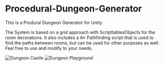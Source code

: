 # Procedural-Dungeon-Generator
This is a Produral Dungeon Generator for Unity

The System is based on a grid approach with ScripttablesObjects for the room decorations.
It also includes a A* Pathfinding script that is used to find the paths between rooms, but can be used for other purposes as well.
Feel free to use and modify to your needs.

![Dungeon Castle](https://user-images.githubusercontent.com/48390920/188288080-9b0d5803-d484-437a-a8ea-1fa601e080c7.png)
![Dungeon Playground](https://user-images.githubusercontent.com/48390920/188288081-7c1dbd62-d4c0-4e78-83f8-b0a69141634f.png)
